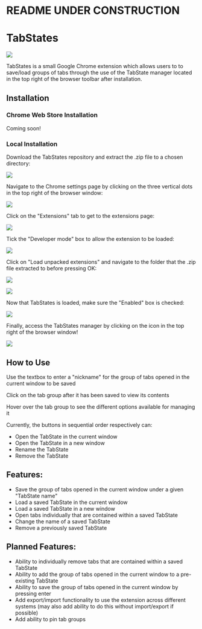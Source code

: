 # README UNDER CONSTRUCTION

# TabStates

![](http://i.imgur.com/YkRaul6.png)

TabStates is a small Google Chrome extension which allows users to to save/load groups of tabs through the use of the TabState manager located in the top right of the browser toolbar after installation.

## Installation

### Chrome Web Store Installation

Coming soon!

### Local Installation

Download the TabStates repository and extract the .zip file to a chosen directory:

![](http://i.imgur.com/J6XPGH9.png)

Navigate to the Chrome settings page by clicking on the three vertical dots in the top right of the browser window:

![](http://i.imgur.com/uE2SWLU.png)

Click on the "Extensions" tab to get to the extensions page:

![](http://i.imgur.com/2ROWSZ1.png)

Tick the "Developer mode" box to allow the extension to be loaded:

![](http://i.imgur.com/h0yGO8N.png)

Click on "Load unpacked extensions" and navigate to the folder that the .zip file extracted to before pressing OK:

![](http://i.imgur.com/6T2BpyQ.png)

![](http://i.imgur.com/k0f0Dwm.png)

Now that TabStates is loaded, make sure the "Enabled" box is checked:

![](http://i.imgur.com/ecvdwG3.png)

Finally, access the TabStates manager by clicking on the icon in the top right of the browser window!

![](http://i.imgur.com/npKLMkG.png)


## How to Use

Use the textbox to enter a "nickname" for the group of tabs opened in the current window to be saved

Click on the tab group after it has been saved to view its contents

Hover over the tab group to see the different options available for managing it

Currently, the buttons in sequential order respectively can:
  - Open the TabState in the current window
  - Open the TabState in a new window
  - Rename the TabState
  - Remove the TabState

## Features:

- Save the group of tabs opened in the current window under a given "TabState name" 
- Load a saved TabState in the current window
- Load a saved TabState in a new window
- Open tabs individually that are contained within a saved TabState
- Change the name of a saved TabState
- Remove a previously saved TabState

## Planned Features:

- Ability to individually remove tabs that are contained within a saved TabState
- Ability to add the group of tabs opened in the current window to a pre-existing TabState
- Ability to save the group of tabs opened in the current window by pressing enter
- Add export/import functionality to use the extension across different systems (may also add ability to do this without import/export if possible)
- Add ability to pin tab groups
